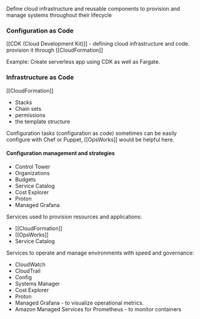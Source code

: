 Define cloud infrastructure and reusable components to provision and manage systems throughout their lifecycle

### Configuration as Code

[[CDK (Cloud Development Kit)]] - defining cloud infrastructure and code. provision it through [[CloudFormation]]

Example: Create serverless app using CDK as well as Fargate.

### Infrastructure as Code

[[CloudFormation]]
- Stacks
- Chain sets
- permissions
- the template structure

Configuration tasks (configuration as code) sometimes can be easily configure with Chef or Puppet, [[OpsWorks]] would be helpful here.

#### Configuration management and strategies
- Control Tower
- Organizations
- Budgets
- Service Catalog
- Cost Explorer
- Proton
- Managed Grafana

Services used to provision resources and applications:
- [[CloudFormation]]
- [[OpsWorks]]
- Service Catalog

Services to operate and manage environments with speed and governance:
- CloudWatch
- CloudTrail
- Config
- Systems Manager
- Cost Explorer
- Proton
- Managed Grafana - to visualize operational metrics.
- Amazon Managed Services for Prometheus - to monitor containers